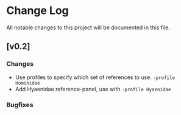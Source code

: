 # Change Log

All notable changes to this project will be documented in this file.


## [v0.2]

### Changes

- Use profiles to specify which set of references to use. `-profile Hominidae` 
- Add Hyaenidae reference-panel, use with `-profile Hyaenidae` 

### Bugfixes